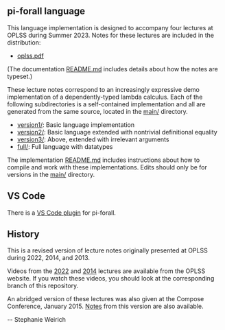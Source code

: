 pi-forall language
------------------

This language implementation is designed to accompany four lectures at
OPLSS during Summer 2023. Notes for these lectures are included in the
distribution:

- [oplss.pdf](doc/oplss.pdf)

(The documentation [README.md](doc/README.md) includes details about
how the notes are typeset.)

These lecture notes correspond to an increasingly expressive demo
implementation of a dependently-typed lambda calculus. Each of the
following subdirectories is a self-contained implementation and all 
are generated from the same source, located in the [main/](main/) 
directory. 

- [version1/](version1/):   Basic language implementation
- [version2/](version2/):   Basic language extended with nontrivial definitional equality
- [version3/](version3/):   Above, extended with irrelevant arguments
- [full/](full/):           Full language with datatypes

The implementation [README.md](main/README.md) includes instructions about
how to compile and work with these implementations. Edits should only be for 
versions in the [main/](main/) directory.

VS Code
-------

There is a [VS Code plugin](https://github.com/dunhamsteve/pi-forall-vscode) for pi-forall.

History
-------

This is a revised version of lecture notes originally presented at OPLSS
during 2022, 2014, and 2013.

Videos from the [2022](https://www.cs.uoregon.edu/research/summerschool/summer22/topics.php) and [2014](https://www.cs.uoregon.edu/research/summerschool/summer14/curriculum.html) lectures are available from the
OPLSS website. If you watch these videos, you should look at the
corresponding branch of this repository.

An abridged version of these lectures was also given at the Compose
Conference, January 2015. [Notes](old/compose.md) from this version are also available.

--
Stephanie Weirich
